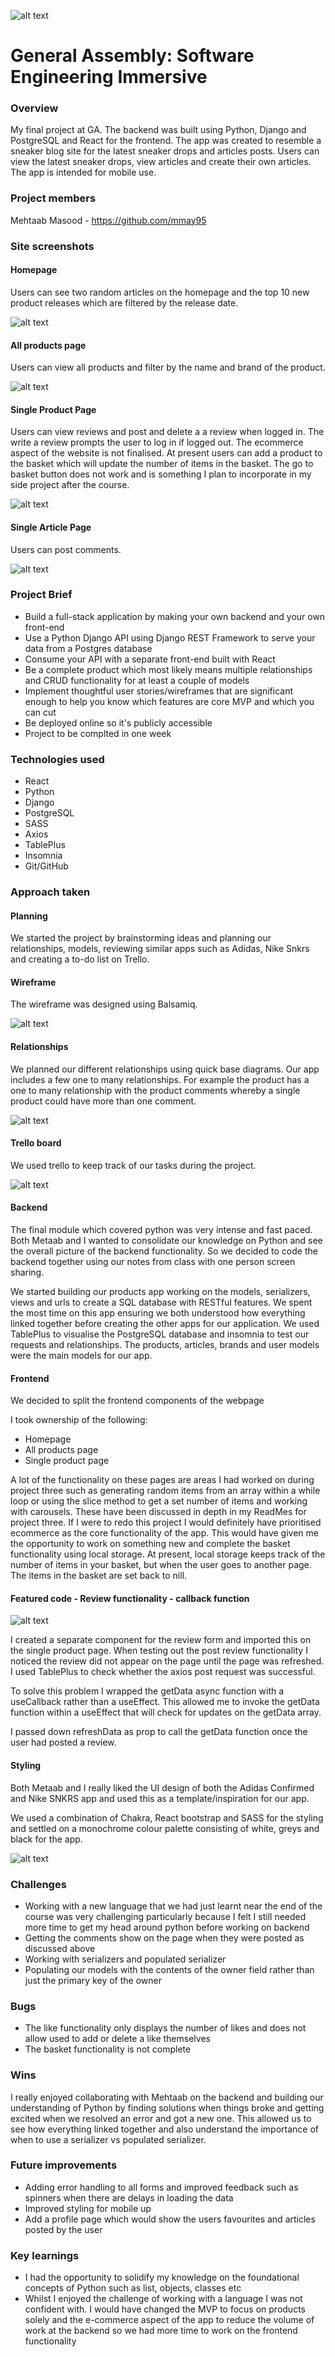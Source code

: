 
![alt text](https://i.imgur.com/lzVI3d8.png)

# General Assembly: Software Engineering Immersive

### Overview

My final project at GA. The backend was built using Python, Django and PostgreSQL and React for the frontend. The app was created to resemble a sneaker blog site for the latest sneaker drops and articles posts. Users can view the latest sneaker drops, view articles and create their own articles. The app is intended for mobile use. 

### Project members 

Mehtaab Masood - https://github.com/mmay95 

### Site screenshots 

#### Homepage

Users can see two random articles on the homepage and the top 10 new product releases which are filtered by the release date. 

 ![alt text](https://i.imgur.com/HCv9JlA.jpg)
 

#### All products page

Users can view all products and filter by the name and brand of the product.

 ![alt text](https://i.imgur.com/2ZFN0lS.jpg)
 

#### Single Product Page

Users can view reviews and post and delete a 
a review when logged in. The write a review prompts the user to log in if logged out. The ecommerce aspect of the website is not finalised. At present users can add a product 
to the basket which will update the number 
of items in the basket. The go to basket button does not work and is something I plan to incorporate in my side project after the course.

 ![alt text](https://i.imgur.com/Tryu0bj.jpg)


#### Single Article Page

Users can post comments.

![alt text](https://i.imgur.com/IWvWOz4.jpg)


### Project Brief

- Build a full-stack application by making your own backend and your own front-end
- Use a Python Django API using Django REST Framework to serve your data from a Postgres database
- Consume your API with a separate front-end built with React
- Be a complete product which most likely means multiple relationships and CRUD functionality for at least a couple of models
- Implement thoughtful user stories/wireframes that are significant enough to help you know which features are core MVP and which you can cut
- Be deployed online so it's publicly accessible
- Project to be complted in one week

### Technologies used

- React
- Python 
- Django
- PostgreSQL
- SASS
- Axios
- TablePlus
- Insomnia
- Git/GitHub


### Approach taken 

#### Planning

We started the project by brainstorming ideas and planning our relationships, models, reviewing similar apps such as Adidas, Nike Snkrs and creating a to-do list on Trello.

#### Wireframe

The wireframe was designed using Balsamiq.

![alt text](https://i.imgur.com/PuF8CYW.jpg)

#### Relationships

We planned our different relationships using quick base diagrams. Our app includes a few one to many relationships. For example the product has a one to many relationship with the product comments whereby a single product could have more than one comment.

![alt text](https://i.imgur.com/RyLdpKv.jpg)

#### Trello board 

We used trello to keep track of our tasks during the project.

![alt text](https://i.imgur.com/0D8aBv1.jpg)


#### Backend 

The final module which covered python was very intense and fast paced. Both Metaab and I wanted to consolidate our knowledge on Python and see the overall picture of the backend functionality. So we decided to code the backend together using our notes from class with one person screen sharing. 

We started building our products app working on the models, serializers, views and urls to create a SQL database with RESTful features. We spent the most time on this app ensuring we both understood how everything linked together before creating the other apps for our application. We used TablePlus to visualise the PostgreSQL database and insomnia to test our requests and relationships. The products, articles, brands and user models were the main models for our app. 

#### Frontend 

We decided to split the frontend components of the webpage

I took ownership of the following:


- Homepage 
- All products page 
- Single product page

A lot of the functionality on these pages are areas I had worked on during project three such as generating random items from an array within a while loop or using the slice method to get a set number of items and working with carousels. These have been discussed in depth in my ReadMes for project three. If I were to redo this project I would definitely have prioritised ecommerce as the core functionality of the app. This would have given me the opportunity to work on something new and complete the basket functionality using local storage. At present, local storage keeps track of the number of items in your basket, but when the user goes to another page. The items in the basket are set back to nill.

#### Featured code - Review functionality - callback function

![alt text](https://i.imgur.com/MNuleAm.jpg)

I created a separate component for the review form and imported this on the single product page. When testing out the post review functionality I noticed the review did not appear on the page until the page was refreshed. I used TablePlus to check whether the axios post request was successful. 

To solve this problem I wrapped the getData async function with a useCallback rather than a useEffect. This allowed me to invoke the getData function within a useEffect that will check for 
updates on the getData array. 

I passed down refreshData as prop to call the getData function once the user had posted a review.

#### Styling 

Both Metaab and I really liked the UI design of both the Adidas Confirmed and Nike SNKRS app and used this as a template/inspiration for our app.

We used a combination of Chakra, React bootstrap and SASS for the styling and settled on a monochrome colour palette consisting of white, greys and black for the app.


![alt text](https://i.imgur.com/BY6I54I.jpg)


### Challenges 

- Working with a new language that we had just learnt near the end of the course was very challenging particularly because I felt I still needed more time to get my head around python before working on backend
- Getting the comments show on the page when they were posted as discussed above
- Working with serializers and populated serializer
- Populating our models with the contents of the owner field rather than just the primary key of the owner 

### Bugs 

- The like functionality only displays the number of likes and does not allow used to add or delete a like themselves
- The basket functionality is not complete 
 
### Wins 

I really enjoyed collaborating with Mehtaab on the backend and building our understanding of Python by finding solutions when things broke and getting excited when we resolved an error and got a new one. This allowed us to see how everything linked together and also understand the importance of when to use a serializer vs populated serializer.

### Future improvements 

- Adding error handling to all forms and improved feedback such as spinners when there are delays in loading the data
- Improved styling for mobile up 
- Add a profile page which would show the users favourites and articles posted by the user


### Key learnings 

- I had the opportunity to solidify my knowledge on the foundational concepts of Python such as list, objects, classes etc
- Whilst I enjoyed the challenge of working with a language I was not confident with. I would have changed the MVP to focus on products solely and the e-commerce aspect of the app to reduce the volume of work at the backend so we had more time to work on the frontend functionality




